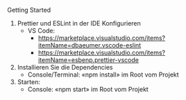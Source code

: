 Getting Started
1. Prettier und ESLint in der IDE Konfigurieren
   - VS Code: 
      - https://marketplace.visualstudio.com/items?itemName=dbaeumer.vscode-eslint
	  - https://marketplace.visualstudio.com/items?itemName=esbenp.prettier-vscode
2. Installieren Sie die Dependencies
   - Console/Terminal: «npm install» im Root vom Projekt
3. Starten: 
   - Console: «npm start» im Root vom Projekt



